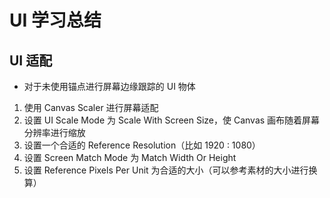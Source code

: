 # UI 学习总结
## UI 适配
- 对于未使用锚点进行屏幕边缘跟踪的 UI 物体
1. 使用 Canvas Scaler 进行屏幕适配
2. 设置 UI Scale Mode 为 Scale With Screen Size，使 Canvas 画布随着屏幕分辨率进行缩放
3. 设置一个合适的 Reference Resolution（比如 1920 : 1080）
4. 设置 Screen Match Mode 为 Match Width Or Height
5. 设置 Reference Pixels Per Unit 为合适的大小（可以参考素材的大小进行换算）